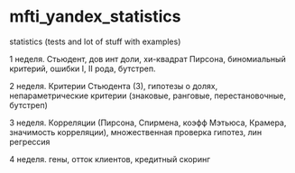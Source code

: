 # mfti_yandex_statistics
statistics (tests and lot of stuff with examples)


1 неделя. Стьюдент, дов инт доли, хи-квадрат Пирсона, биномиальный критерий, ошибки I, II рода, бутстреп.

2 неделя. Критерии Стьюдента (3), гипотезы о долях, непараметрические критерии (знаковые, ранговые, перестановочные, бутстреп)

3 неделя. Корреляции (Пирсона, Спирмена, коэфф Мэтьюса, Крамера, значимость корреляции), множественная проверка гипотез, лин регрессия

4 неделя. гены, отток клиентов, кредитный скоринг
